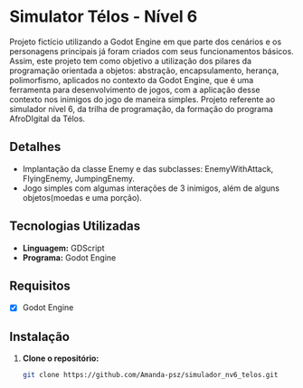 # Simulator Télos - Nível 6

Projeto fictício utilizando a Godot Engine em que parte dos cenários e os personagens principais já foram criados com seus funcionamentos básicos. Assim, este projeto tem como objetivo a utilização dos pilares da programação orientada a objetos: abstração, encapsulamento, herança, polimorfismo, aplicados no contexto da Godot Engine, que é uma ferramenta para desenvolvimento de jogos, com a aplicação desse contexto nos inimigos do jogo de maneira simples. Projeto referente ao simulador nível 6, da trilha de programação, da formação do programa AfroDIgital da Télos.

## Detalhes

- Implantação da classe Enemy e das subclasses: EnemyWithAttack, FlyingEnemy, JumpingEnemy.
- Jogo simples com algumas interações de 3 inimigos, além de alguns objetos(moedas e uma porção).


## Tecnologias Utilizadas

- **Linguagem:** GDScript
- **Programa:** Godot Engine

## Requisitos

- [x] Godot Engine

## Instalação

1. **Clone o repositório:**
   ```bash
   git clone https://github.com/Amanda-psz/simulador_nv6_telos.git
